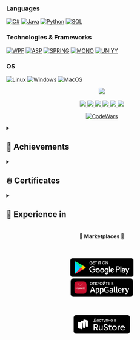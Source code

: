   
### Languages
[![C#](https://img.shields.io/badge/csharp-black?style=for-the-badge&logo=csharp)](https://github.com/DaniilVdovin)
[![Java](https://img.shields.io/badge/java-black?style=for-the-badge&logo=openjdk)](https://github.com/DaniilVdovin)
[![Python](https://img.shields.io/badge/python-black?style=for-the-badge&logo=python)](https://github.com/DaniilVdovin)
[![SQL](https://img.shields.io/badge/sql-black?style=for-the-badge&logo=mysql)](https://github.com/DaniilVdovin)
  
### Technologies & Frameworks
[![WPF](https://img.shields.io/badge/wpf-black?style=for-the-badge&logo=csharp)](https://github.com/DaniilVdovin)
[![ASP](https://img.shields.io/badge/ASP.Net-black?style=for-the-badge&logo=csharp)](https://github.com/DaniilVdovin)
[![SPRING](https://img.shields.io/badge/SPRING-black?style=for-the-badge&logo=SPRING)](https://github.com/DaniilVdovin)
[![MONO](https://img.shields.io/badge/mono-black?style=for-the-badge&logo=csharp)](https://github.com/DaniilVdovin)
[![UNIYY](https://img.shields.io/badge/unity-black?style=for-the-badge&logo=unity)](https://github.com/DaniilVdovin)

### OS
[![Linux](https://img.shields.io/badge/linux-black?style=for-the-badge&logo=Linux)](https://github.com/DaniilVdovin)
[![Windows](https://img.shields.io/badge/Windows-black?style=for-the-badge&logo=Windows)](https://github.com/DaniilVdovin)
[![MacOS](https://img.shields.io/badge/MacOS-black?style=for-the-badge&logo=MacOS)](https://github.com/DaniilVdovin)

<p align="center">
  <a href="https://github.com/DaniilVdovin">
    <img src="https://skillicons.dev/icons?i=spring,docker,androidstudio,arduino,blender,cs,dotnet,idea,py,stackoverflow,sketchup,unity,visualstudio,vscode" />
  </a>
</p>


<p align="center">
  <a href="https://github.com/DaniilVdovin">
    <img src="http://github-profile-summary-cards.vercel.app/api/cards/profile-details?username=DaniilVdovin&theme=transparent"/>
  </a>
  <a href="https://github.com/DaniilVdovin">
    <img src="https://github-readme-streak-stats.herokuapp.com/?user=DaniilVdovin&hide_border=true&card_width=338&theme=transparent"/>
  </a>
  <a href="https://github.com/DaniilVdovin">
    <img src="http://github-profile-summary-cards.vercel.app/api/cards/stats?username=DaniilVdovin&theme=transparent"/>
  </a>
  <a href="https://github.com/DaniilVdovin">
    <img src="http://github-profile-summary-cards.vercel.app/api/cards/most-commit-language?username=DaniilVdovin&theme=transparent"/>
  </a>
  <a href="https://github.com/DaniilVdovin">
    <img src="http://github-profile-summary-cards.vercel.app/api/cards/repos-per-language?username=DaniilVdovin&theme=transparent"/>
  </a>
   <a href="https://github.com/DaniilVdovin">
    <img src="https://github-profile-trophy.vercel.app/?username=DaniilVdovin&theme=onedark&column=4&margin-w=45&margin-h=45"/>
  </a>
</p>


<div align="center">

  [![CodeWars](https://www.codewars.com/users/DaniilVdovin/badges/large)](https://www.codewars.com/users/DaniilVdovin)

</div>

<details>
  <summary><h2>🏅 Achievements</h2></summary>
  
- 🖥️ Developer of software included in the register of programs of the Russian Federation
- 📱 Developer of mobile applications with a total number of installations of more than 20 thousand
- 🏅 Winner of the Moscow Exchange hackathon (MOEX) Go.Algo 2023 
- 🎖️ At It-Start 2019: Winner in the nomination "Best Socially Oriented Project" 
- 🧑‍🤝‍🧑 More than 10 achievements in volunteering in major events 
- 🧑‍🤝‍🧑 More than 30 achievements in volunteering at events
- 👨‍🎓 Achievement for actively promoting student initiatives 
 
</details>

<details>
  <summary><h2>🔥 Certificates</h2></summary>
  <div align="center">
  
  | Organization | Certificate |
  |-|-|
  | [MOEX Go.Algo](https://goalgo.ru/) | <img width="500" alt="image" src="https://github.com/DaniilVdovin/DaniilVdovin/assets/45402557/6be429fb-6300-42d1-be03-01322527a499">|
  | [Russian technological university MIREA](https://www.mirea.ru/) | <img width="500" alt="image" src="https://github.com/DaniilVdovin/DaniilVdovin/assets/45402557/e4d73aaa-dc2c-46da-be4e-926f146195e6"> <br> [PDF](https://stepik.org/certificate/9c7ddcd1f62aa7760706b8bddebbb244d85328c7.pdf)|
  | [Russian technological university MIREA](https://www.mirea.ru/) | <img width="500" alt="image" src="https://github.com/DaniilVdovin/DaniilVdovin/assets/45402557/e4d73aaa-dc2c-46da-be4e-926f146195e6"> <br> [PDF](https://stepik.org/certificate/9c7ddcd1f62aa7760706b8bddebbb244d85328c7.pdf)|
  | [RUDN](https://www.rudn.ru/) | <img width="500" alt="image" src="https://github.com/DaniilVdovin/DaniilVdovin/assets/45402557/07dd5f76-d6cb-43c2-ac47-bee90c92a014"> <br> [PDF](https://stepik.org/certificate/66c7e3d38b3016189765f9927a7ee494e073744d.pdf)|
  | [RUDN](https://www.rudn.ru/)  | <img width="500" alt="image" src="https://github.com/DaniilVdovin/DaniilVdovin/assets/45402557/cf47d465-95cd-407b-8582-f2084ec2c815"> <br> [PDF](https://stepik.org/certificate/d6a7937310f2eb17eb7bd570948822972ed2c48f.pdf)|
  | [Omsk State Technical University](https://www.omgtu.ru) | <img width="500" alt="image" src="https://github.com/DaniilVdovin/DaniilVdovin/assets/45402557/735b6f28-3158-42ac-abbe-db650f474f04"> <br> [PDF](https://stepik.org/certificate/372dfc97cc6a0e382cdb9485b9bed4c56acb7876.pdf)|
  | [proglib](https://proglib.io/) | <img width="500" alt="image" src="https://github.com/DaniilVdovin/DaniilVdovin/assets/45402557/003ac9f7-7396-45e6-8716-ce0e327818fc"> <br> [PDF](https://stepik.org/certificate/ce789bdaea714ddf0846a4b919a8c03da2e659f3.pdf) |
  | [Mail.ru Group](https://mail.ru/) | <img width="500" alt="image" src="https://github.com/DaniilVdovin/DaniilVdovin/assets/45402557/eb656358-be88-4f6c-a3a5-89be7c40dd8f"> <br> [PDF](https://stepik.org/certificate/1ed06b1a7127ed5daa90ed5177fcd59ee1f5e14f.pdf) |
  
</div>
</details>

<details>
   <summary><h2>🏢 Experience in</h2></summary>
    <div align="center">
      
|  |  |
|---|---|
| December 2023 - present | **Chief specialist Testing and configuration department Services for the implementation of digital projects in the field of automation of procurement activities** |
| --- | State budgetary institution of the Moscow region "Center for the Development of Digital Technologies"<br>Moscow region, https://maximum.mosreg.ru/<br><br>Development and modernization of information systems in the Moscow region.|
| July 2023 - December 2023 | **Leading Specialist** |
| 6 months | "Scientific and Technological University "Sirius"<br>Sirius, https://siriusuniversity.ru/<br><br>Department of digitalization of education<br><br>Development of software for automating the work processes of the institute's employees.<br>Development of algorithms optimization of tasks that require a lot of manual labor, data sorting, converters, message distribution.<br>Support for Tandem software modules.<br>Help, consultation of employees. |
| January 2022 - July 2023<br><br>July 2023 - present| **Lead coder** |
| 1 year 5 months <br><br> ---| Sochi branch of RUDN University<br>Sochi, www.rudn-sochi.ru/<br><br>Department for the development of digital technologies in educational processes<br><br>Development of software for automating the work processes of the institute's employees.<br>Development of algorithms optimization of tasks that require a lot of manual labor, data sorting, converters, message distribution.<br>Support for MMIS software modules, AUTO schedule, PLANS, workload, integrator.<br>Help, consultation of employees. |
| August 2021 - January 2022 | **Programmer** |
| 6 months | Sochi branch of RUDN University<br>Sochi, www.rudn-sochi.ru/<br><br>Site support, administration of EIOS modules. Work with the team, administration of the portal, development of application programs for automating the workflow, support for the local server of the enterprise. |
| June 2020 - June 2021 | Military |
| 1 year |  |
| January 2019 - June 2020 | **Computer Center Laboratory Assistant** |
| 1 year 6 months | Sochi branch of RUDN University<br>Sochi, www.rudn-sochi.ru/<br><br>Working with the team, supporting the portal, moderating applications for those. support, tech. provision of classrooms, PC assembly/repair, maintenance of a news site, installation of network equipment, laying of twisted pair. Support for video surveillance systems, support for the local server of the enterprise. |

  </div>
</details>

 <div align="center">
  
#### 🛒 Marketplaces 🛒

 <p align="center"  style="padding:30px">
    <a href="https://play.google.com/store/apps/dev?id=4680159475815121969"  style="margin:30px">
      <img src="/google-play-badge.png" height="50"  style="margin:30"/>
    </a>
    <a href="https://appgallery.huawei.com/app/C103324329"  style="margin:30px">
      <img src="/AppGallery_bage.png" height="50"  style="margin:30"/>
    </a>
  </p>
  <p align="center">
    <a href="https://apps.rustore.ru/?devId=MwrWwt8NRX7qN9Eme6es5UEDqwur5%252FFg&appType=MAIN">
      <img src="/RuStore.svg" height="50"  style="margin:30"/>
    </a>  
  </p>
  <img src="https://komarev.com/ghpvc/?username=DaniilVdovin&style=flat&color=blue" alt=""/>
</div>
  


